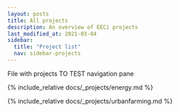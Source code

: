 ```yaml
---
layout: posts
title: All projects
description: An overview of EECi projects
last_modified_at: 2021-03-04
sidebar:
  title: "Project list"
  nav: sidebar-projects
---
```



File with projects
TO TEST navigation pane

{% include_relative docs/_projects/energy.md %}

{% include_relative docs/_projects/urbanfarming.md %}


